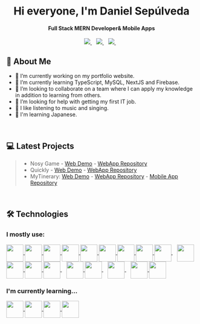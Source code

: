 <h1 align="center">Hi everyone, I'm Daniel Sepúlveda<br /></h1>
<h4 align="center">Full Stack MERN Developer& Mobile Apps </h4>
<p align="center">
   <a href="https://www.linkedin.com/in/dansepulvedap/">
    <img src="https://img.shields.io/badge/linkedin-%230077B5.svg?&style=for-the-badge&logo=linkedin&logoColor=white" />
  </a>&nbsp;&nbsp;
  <a href="mailto:dansepdev@gmail.com">
    <img src="https://img.shields.io/badge/Gmail-D14836?style=for-the-badge&logo=gmail&logoColor=white" />
  </a>&nbsp;&nbsp;
  <a href="https://www.dansep.cl/">
    <img src="https://img.shields.io/badge/website-000000?style=for-the-badge&logo=About.me&logoColor=white" />
  </a>&nbsp;&nbsp;
</p>

## 👦 About Me

- 🔭 I’m currently working on my portfolio website.
- 🌱 I’m currently learning TypeScript, MySQL, NextJS and Firebase.
- 👯 I’m looking to collaborate on a team where I can apply my knowledge in addition to learning from others.
- 🤔 I’m looking for help with getting my first IT job.
- 🎵 I like listening to music and singing.
- 👹 I'm learning Japanese.
<br />

## 💻 Latest Projects
>- Nosy Game - [Web Demo](https://nosygame.herokuapp.com/) - [WebApp Repository](https://github.com/DanSepulveda/nosygame)
>- Quickly - [Web Demo](https://quickly-food.herokuapp.com/) - [WebApp Repository](https://github.com/DanSepulveda/eCommerce)
>- MyTinerary: [Web Demo](https://mytinerary-dansep.herokuapp.com/) - [WebApp Repository](https://github.com/DanSepulveda/mytinerary-sepulveda) - [Mobile App Repository](https://github.com/DanSepulveda/mytinerary-app)
<br />

## 🛠️ Technologies

### I mostly use:

<div>
    <a href="https://developer.mozilla.org/en-US/docs/Web/HTML">
        <img src="https://github.com/DanSepulveda/dev-icons/blob/master/html.png" height="45" width="45" align="center" />
    </a>  
    <a href="https://developer.mozilla.org/en-US/docs/Web/CSS">
        <img src="https://github.com/DanSepulveda/dev-icons/blob/master/css.png" height="45" width="45" align="center" />
    </a> 
    <a href="https://developer.mozilla.org/en-US/docs/Web/JavaScript">
        <img src="https://github.com/DanSepulveda/dev-icons/blob/master/javascript.png" height="45" width="45" align="center" />
    </a>
    <a href="https://getbootstrap.com/">
        <img src="https://github.com/DanSepulveda/dev-icons/blob/master/bootstrap5.png" height="45" width="45" align="center" />
    </a>                                                                                                           
    <a href="https://mui.com/">
        <img src="https://github.com/DanSepulveda/dev-icons/blob/master/material-ui.png" height="45" width="45" align="center" />
    </a>                                                                                                           
    <a href="https://sass-lang.com/">
        <img src="https://github.com/DanSepulveda/dev-icons/blob/master/sass.png" height="45" width="45" align="center" />
    </a>                                                                                                           
    <a href="https://reactjs.org/">
        <img src="https://github.com/DanSepulveda/dev-icons/blob/master/react.png" height="45" width="45" align="center" />
    </a>                                                                                                           
    <a href="https://reactnative.dev/">
        <img src="https://github.com/DanSepulveda/dev-icons/blob/master/react-native.png" height="45" width="45" align="center" />
    </a>                                                                                                           
    <a href="https://redux.js.org/">
        <img src="https://github.com/DanSepulveda/dev-icons/blob/master/redux.png" height="45" width="45" align="center" />
    </a>
    &nbsp;&nbsp;
    <a href="https://nodejs.org/en/">
      <img src="https://github.com/DanSepulveda/dev-icons/blob/master/node.png" height="45" width="45" align="center" />
    </a>                                                                                                           
    <a href="https://expressjs.com/">
        <img src="https://github.com/DanSepulveda/dev-icons/blob/master/express-js.png" height="45" width="45" align="center" />
    </a>
    <a href="https://www.npmjs.com/">
        <img src="https://github.com/DanSepulveda/dev-icons/blob/master/npm.png" height="45" width="45" align="center" />
    </a>
    <a href="https://www.mongodb.com/">
         <img src="https://github.com/DanSepulveda/dev-icons/blob/master/mongodb.png" height="45" width="45" align="center" />
    </a>
    &nbsp;&nbsp;
    <a href="https://git-scm.com/">
        <img src="https://github.com/DanSepulveda/dev-icons/blob/master/git.png" height="45" width="45" align="center" />
    </a>                                                                                                           
    <a href="https://github.com/">
        <img src="https://github.com/DanSepulveda/dev-icons/blob/master/github.png" height="45" width="45" align="center" />
    </a> 
    &nbsp;&nbsp;
    <a href="https://code.visualstudio.com/">
        <img src="https://github.com/DanSepulveda/dev-icons/blob/master/vs-code.png" height="45" width="45" align="center" />
    </a>
    &nbsp;&nbsp;
    <a href="https://heroku.com/">
        <img src="https://github.com/DanSepulveda/dev-icons/blob/master/heroku.png" height="45" width="45" align="center" />
    </a>                                                                                                           
    <a href="https://www.netlify.com/">
        <img src="https://github.com/DanSepulveda/dev-icons/blob/master/netlify.png" height="45" width="45" align="center" />
    </a>
</div>

### I'm currently learning...

<div>
    <a href="https://www.typescriptlang.org/">
        <img src="https://github.com/DanSepulveda/dev-icons/blob/master/typescript.png" height="45" width="45" align="center" />
    </a>
    <a href="https://nextjs.org/">
        <img src="https://github.com/DanSepulveda/dev-icons/blob/master/next-js.png" height="45" width="45" align="center" />
    </a>
    <a href="https://www.mysql.com/">
        <img src="https://github.com/DanSepulveda/dev-icons/blob/master/mysql.png" height="45" width="45" align="center" />
    </a>
    <a href="https://firebase.google.com/">
        <img src="https://github.com/DanSepulveda/dev-icons/blob/master/firebase.png" height="45" width="45" align="center" />
    </a>
</div>

